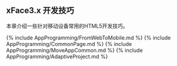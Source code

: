 ## xFace3.x 开发技巧

本章介绍一些针对移动设备常用的HTML5开发技巧。

{% include AppProgramming/FromWebToMobile.md %}
{% include AppProgramming/CommonPage.md %}
{% include AppProgramming/MoveAppCommon.md %}
{% include AppProgramming/AdaptiveProject.md %}

